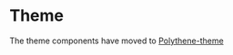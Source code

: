 # Theme

The theme components have moved to [Polythene-theme](https://github.com/ArthurClemens/Polythene-theme)
